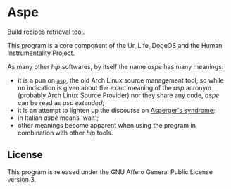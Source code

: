 # Aspe

Build recipes retrieval tool.

This program is a core component
of the Ur, Life, DogeOS and the
Human Instrumentality Project.

As many other *hip* softwares,
by itself the name *aspe*  has many
meanings:

- it is a pun on [`asp`](
  https://github.com/archlinux/asp),
  the old Arch Linux source management tool,
  so while no indication is given about the
  exact meaning of the *asp* acronym (probably
  Arch Linux Source Provider) nor they share
  any code, *aspe* can be read as *asp extended*;
- it is an attempt to lighten up the discourse
  on [Asperger's syndrome](
  https://en.wikipedia.org/wiki/Asperger_syndrome);
- in Italian *aspè* means 'wait';
- other meanings become apparent when using the
  program in combination with other *hip* tools.

## License

This program is released under the GNU Affero General
Public License version 3.
